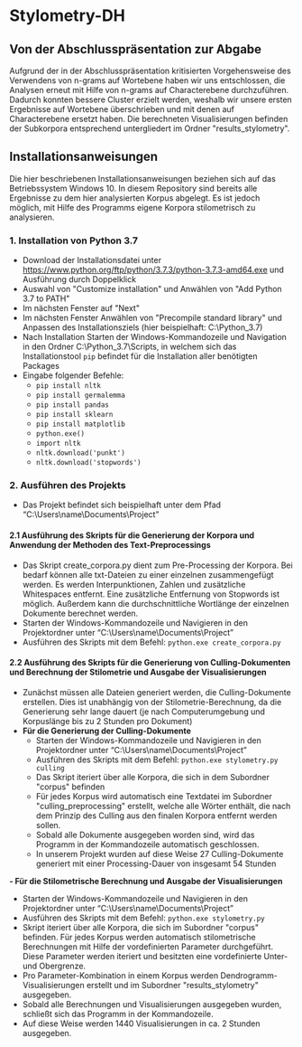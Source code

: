 
# Stylometry-DH

## Von der Abschlusspräsentation zur Abgabe

Aufgrund der in der Abschlusspräsentation kritisierten Vorgehensweise des Verwendens von n-grams auf Wortebene haben wir uns entschlossen, die Analysen erneut mit Hilfe von n-grams auf Characterebene durchzuführen. Dadurch konnten bessere Cluster erzielt werden, weshalb wir unsere ersten Ergebnisse auf Wortebene überschrieben und mit denen auf Characterebene ersetzt haben. Die berechneten Visualisierungen befinden der Subkorpora entsprechend untergliedert im Ordner "results_stylometry".

## Installationsanweisungen
Die hier beschriebenen Installationsanweisungen beziehen sich auf das Betriebssystem Windows 10.
In diesem Repository sind bereits alle Ergebnisse zu dem hier analysierten Korpus abgelegt. Es ist jedoch möglich, mit Hilfe des Programms eigene Korpora stilometrisch zu analysieren.

### 1. Installation von Python 3.7
 - Download der Installationsdatei unter https://www.python.org/ftp/python/3.7.3/python-3.7.3-amd64.exe und Ausführung durch Doppelklick
 - Auswahl von "Customize installation" und Anwählen von "Add Python 3.7 to PATH"
 - Im nächsten Fenster auf "Next"
 - Im nächsten Fenster Anwählen von "Precompile standard library" und Anpassen des Installationsziels (hier beispielhaft: C:\Python_3.7)
 - Nach Installation Starten der Windows-Kommandozeile und Navigation in den Ordner C:\Python_3.7\Scripts, in welchem sich das Installationstool `pip` befindet für die Installation aller benötigten Packages
 - Eingabe folgender Befehle: 
	- `pip install nltk`
	- `pip install germalemma`
 	- `pip install pandas`
 	- `pip install sklearn`
 	- `pip install matplotlib`
 	- `python.exe()`
 	- `import nltk`
 	- `nltk.download('punkt')`
 	- `nltk.download('stopwords')`



### 2. Ausführen des Projekts
- Das Projekt befindet sich beispielhaft unter dem Pfad “C:\Users\name\Documents\Project”
  
  
#### 2.1 Ausführung des Skripts für die Generierung der Korpora und Anwendung der Methoden des Text-Preprocessings
- Das Skript create_corpora.py dient zum Pre-Processing der Korpora. Bei bedarf können alle txt-Dateien zu einer einzelnen zusammengefügt werden. Es werden Interpunktionen, Zahlen und zusätzliche Whitespaces entfernt. Eine zusätzliche Entfernung von Stopwords ist möglich. Außerdem kann die durchschnittliche Wortlänge der einzelnen Dokumente berechnet werden.
- Starten der Windows-Kommandozeile und Navigieren in den Projektordner unter “C:\Users\name\Documents\Project”
- Ausführen des Skripts mit dem Befehl: `python.exe create_corpora.py`

#### 2.2 Ausführung des Skripts für die Generierung von Culling-Dokumenten und Berechnung der Stilometrie und Ausgabe der Visualisierungen
 - Zunächst müssen alle Dateien generiert werden, die Culling-Dokumente erstellen. Dies ist unabhängig von der Stilometrie-Berechnung, da die Generierung sehr lange dauert (je nach Computerumgebung und Korpuslänge bis zu 2 Stunden pro Dokument)
 - **Für die Generierung der Culling-Dokumente**
	- Starten der Windows-Kommandozeile und Navigieren in den Projektordner unter “C:\Users\name\Documents\Project”
	-	Ausführen des Skripts mit dem Befehl: `python.exe stylometry.py culling`
	- Das Skript iteriert über alle Korpora, die sich in dem Subordner "corpus" befinden
	 - Für jedes Korpus wird automatisch eine Textdatei im Subordner "culling_preprocessing" erstellt, welche alle Wörter enthält, die nach dem Prinzip des Culling aus den finalen Korpora entfernt werden sollen.
	  - Sobald alle Dokumente ausgegeben worden sind, wird das Programm in der Kommandozeile automatisch geschlossen.
	- In unserem Projekt wurden auf diese Weise 27 Culling-Dokumente generiert mit einer Processing-Dauer von insgesamt 54 Stunden
  
  
 **- Für die Stilometrische Berechnung und Ausgabe der Visualisierungen**
- Starten der Windows-Kommandozeile und Navigieren in den Projektordner unter “C:\Users\name\Documents\Project”
- Ausführen des Skripts mit dem Befehl: `python.exe stylometry.py`
- Skript iteriert über alle Korpora, die sich im Subordner "corpus" befinden. Für jedes Korpus werden automatisch stilometrische Berechnungen mit Hilfe der vordefinierten Parameter durchgeführt. Diese Parameter werden iteriert und besitzten eine vordefinierte Unter- und Obergrenze.
- Pro Parameter-Kombination in einem Korpus werden Dendrogramm-Visualisierungen erstellt und im Subordner "results_stylometry" ausgegeben.
 - Sobald alle Berechnungen und Visualisierungen ausgegeben wurden, schließt sich das Programm in der Kommandozeile.
- Auf diese Weise werden 1440 Visualisierungen in ca. 2 Stunden ausgegeben.

